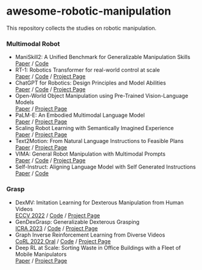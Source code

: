 # awesome-robotic-manipulation
This repository collects the studies on robotic manipulation.

### Multimodal Robot
- ManiSkill2: A Unified Benchmark for Generalizable Manipulation Skills <br>
  [Paper](https://arxiv.org/abs/2302.04659) / [Code](https://github.com/haosulab/ManiSkill2)
- RT-1: Robotics Transformer for real-world control at scale <br>
  [Paper](https://arxiv.org/abs/2212.06817) / [Code](https://github.com/google-research/robotics_transformer) / [Project Page](https://robotics-transformer.github.io/)
- ChatGPT for Robotics: Design Principles and Model Abilities <br>
  [Paper](https://www.microsoft.com/en-us/research/uploads/prod/2023/02/ChatGPT___Robotics.pdf) / [Code](https://github.com/microsoft/PromptCraft-Robotics) / [Project Page](https://www.microsoft.com/en-us/research/group/autonomous-systems-group-robotics/articles/chatgpt-for-robotics/)
- Open-World Object Manipulation using Pre-Trained Vision-Language Models <br>
  [Paper](https://robot-moo.github.io/assets/moo.pdf) / [Project Page](https://robot-moo.github.io/)
- PaLM-E: An Embodied Multimodal Language Model <br>
  [Paper](https://arxiv.org/abs/2303.03378) / [Project Page](https://palm-e.github.io/) 
- Scaling Robot Learning with Semantically Imagined Experience <br>
  [Paper](https://arxiv.org/abs/2302.11550) / [Project Page](https://diffusion-rosie.github.io/)
- Text2Motion: From Natural Language Instructions to Feasible Plans <br>
  [Paper](https://arxiv.org/abs/2303.12153) / [Project Page](https://sites.google.com/stanford.edu/text2motion)
- VIMA: General Robot Manipulation with Multimodal Prompts <br>
  [Paper](https://arxiv.org/abs/2210.03094) / [Code](https://github.com/vimalabs/VIMA) / [Project Page](https://vimalabs.github.io/)
- Self-Instruct: Aligning Language Model with Self Generated Instructions <br>
  [Paper](https://arxiv.org/pdf/2212.10560v1.pdf) / [Code](https://link.zhihu.com/?target=https%3A//github.com/yizhongw/self-instruct)
### Grasp
- DexMV: Imitation Learning for Dexterous Manipulation from Human Videos <br>
  [ECCV 2022](https://arxiv.org/abs/2108.05877) / [Code](https://github.com/yzqin/dexmv-sim) / [Project Page](https://yzqin.github.io/dexmv/)
- GenDexGrasp: Generalizable Dexterous Grasping <br>
  [ICRA 2023](https://arxiv.org/abs/2210.00722) / [Code](https://github.com/tengyu-liu/GenDexGrasp) / [Project Page](https://sites.google.com/view/gendexgrasp)
- Graph Inverse Reinforcement Learning from Diverse Videos <br>
  [CoRL 2022 Oral](https://arxiv.org/abs/2207.14299) / [Code](https://github.com/SateeshKumar21/graph-inverse-rl) / [Project Page](https://sateeshkumar21.github.io/GraphIRL/)
- Deep RL at Scale: Sorting Waste in Office Buildings with a Fleet of Mobile Manipulators <br>
  [Paper](https://rl-at-scale.github.io/assets/rl_at_scale.pdf) / [Project Page](https://rl-at-scale.github.io/)
